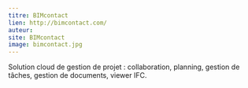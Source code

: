```yaml
---
titre: BIMcontact
lien: http://bimcontact.com/
auteur: 
site: BIMcontact
image: bimcontact.jpg
---
```


Solution cloud de gestion de projet : collaboration, planning, gestion de tâches, gestion de documents, viewer IFC.
